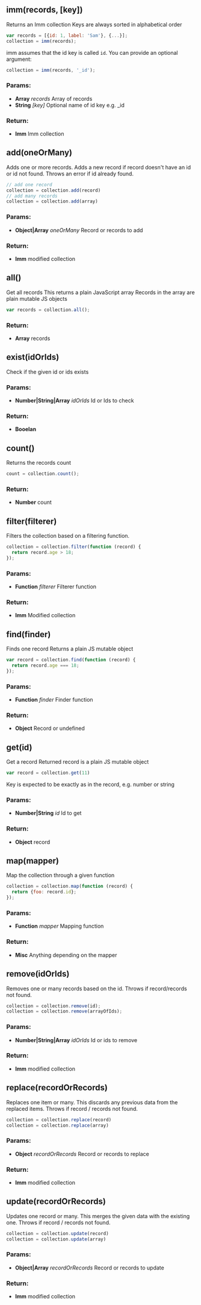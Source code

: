 

<!-- Start src/imm.js -->

## imm(records, [key])

Returns an Imm collection
Keys are always sorted in alphabetical order

```js
var records = [{id: 1, label: 'Sam'}, {...}];
collection = imm(records);
```
imm assumes that the id key is called `id`. You can provide an optional argument:

```js
collection = imm(records, '_id');
```

### Params:

* **Array** *records* Array of records
* **String** *[key]* Optional name of id key e.g. _id

### Return:

* **Imm** Imm collection

## add(oneOrMany)

Adds one or more records.
Adds a new record if record doesn't have an id or id not found.
Throws an error if id already found.

```js
// add one record
collection = collection.add(record)
// add many records
collection = collection.add(array)
```

### Params:

* **Object|Array** *oneOrMany* Record or records to add

### Return:

* **Imm** modified collection

## all()

Get all records
This returns a plain JavaScript array
Records in the array are plain mutable JS objects

```js
var records = collection.all();
```

### Return:

* **Array** records

## exist(idOrIds)

Check if the given id or ids exists

### Params:

* **Number|String|Array** *idOrIds* Id or Ids to check

### Return:

* **Booelan** 

## count()

Returns the records count

```js
count = collection.count();
```

### Return:

* **Number** count

## filter(filterer)

Filters the collection based on a filtering function.

```js
collection = collection.filter(function (record) { 
  return record.age > 18;
});
```

### Params:

* **Function** *filterer* Filterer function

### Return:

* **Imm** Modified collection

## find(finder)

Finds one record
Returns a plain JS mutable object

```js
var record = collection.find(function (record) { 
  return record.age === 18;
});
```

### Params:

* **Function** *finder* Finder function

### Return:

* **Object** Record or undefined

## get(id)

Get a record
Returned record is a plain JS mutable object

```js
var record = collection.get(11)
```
Key is expected to be exactly as in the record, e.g. number or string

### Params:

* **Number|String** *id* Id to get

### Return:

* **Object** record

## map(mapper)

Map the collection through a given function

```js
collection = collection.map(function (record) { 
  return {foo: record.id};
});
```

### Params:

* **Function** *mapper* Mapping function

### Return:

* **Misc** Anything depending on the mapper

## remove(idOrIds)

Removes one or many records based on the id.
Throws if record/records not found.

```js
collection = collection.remove(id);
collection = collection.remove(arrayOfIds);
```

### Params:

* **Number|String|Array** *idOrIds* Id or ids to remove

### Return:

* **Imm** modified collection

## replace(recordOrRecords)

Replaces one item or many. 
This discards any previous data from the replaced items.
Throws if record / records not found.

```js
collection = collection.replace(record)
collection = collection.replace(array)
```

### Params:

* **Object** *recordOrRecords* Record or records to replace

### Return:

* **Imm** modified collection

## update(recordOrRecords)

Updates one record or many. 
This merges the given data with the existing one.
Throws if record / records not found.

```js
collection = collection.update(record)
collection = collection.update(array)
```

### Params:

* **Object|Array** *recordOrRecords* Record or records to update

### Return:

* **Imm** modified collection

<!-- End src/imm.js -->

